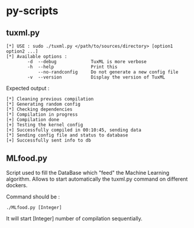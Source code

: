 # py-scripts

## tuxml.py
```
[*] USE : sudo ./tuxml.py </path/to/sources/directory> [option1 option2 ...]
[*] Available options :
        -d  --debug             TuxML is more verbose
        -h  --help              Print this
            --no-randconfig     Do not generate a new config file
        -v  --version           Display the version of TuxML
```

Expected output :

```
[*] Cleaning previous compilation
[*] Generating random config
[*] Checking dependencies
[*] Compilation in progress
[+] Compilation done
[+] Testing the kernel config
[+] Successfully compiled in 00:10:45, sending data
[*] Sending config file and status to database
[+] Successfully sent info to db
```

## MLfood.py

Script used to fill the DataBase which "feed" the Machine Learning algorithm.
Allows to start automatically the tuxml.py command on different dockers.

Command should be :

    ./MLfood.py [Integer]

It will start [Integer] number of compilation sequentially.

